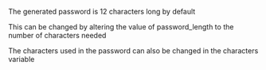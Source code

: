 The generated password is 12 characters long by default 

This can be changed by altering the value of password_length to the number of characters needed

The characters used in the password can also be changed in the characters variable
